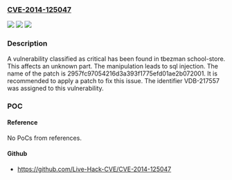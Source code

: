 ### [CVE-2014-125047](https://cve.mitre.org/cgi-bin/cvename.cgi?name=CVE-2014-125047)
![](https://img.shields.io/static/v1?label=Product&message=school-store&color=blue)
![](https://img.shields.io/static/v1?label=Version&message=%3D%20n%2Fa%20&color=brighgreen)
![](https://img.shields.io/static/v1?label=Vulnerability&message=CWE-89%20SQL%20Injection&color=brighgreen)

### Description

A vulnerability classified as critical has been found in tbezman school-store. This affects an unknown part. The manipulation leads to sql injection. The name of the patch is 2957fc97054216d3a393f1775efd01ae2b072001. It is recommended to apply a patch to fix this issue. The identifier VDB-217557 was assigned to this vulnerability.

### POC

#### Reference
No PoCs from references.

#### Github
- https://github.com/Live-Hack-CVE/CVE-2014-125047

